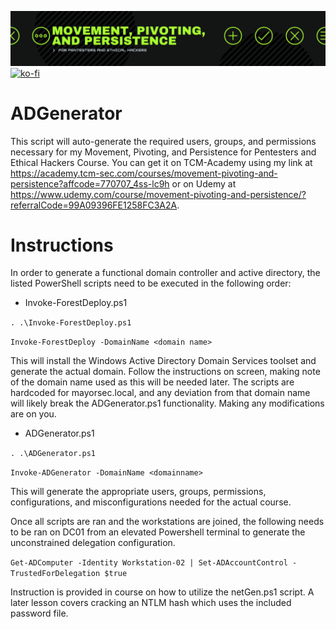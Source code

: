 ![MayorSec](/images/mayorsec.PNG)
[![ko-fi](https://ko-fi.com/img/githubbutton_sm.svg)](https://ko-fi.com/M4M03Q2JN)

# ADGenerator

This script will auto-generate the required users, groups, and permissions necessary for my Movement, Pivoting, and Persistence for Pentesters and Ethical Hackers Course.  You can get it on TCM-Academy using my link at https://academy.tcm-sec.com/courses/movement-pivoting-and-persistence?affcode=770707_4ss-lc9h or on Udemy at https://www.udemy.com/course/movement-pivoting-and-persistence/?referralCode=99A09396FE1258FC3A2A.
# Instructions

In order to generate a functional domain controller and active directory, the listed PowerShell scripts need to be executed in the following order:
- Invoke-ForestDeploy.ps1

```. .\Invoke-ForestDeploy.ps1```

```Invoke-ForestDeploy -DomainName <domain name>```

This will install the Windows Active Directory Domain Services toolset and generate the actual domain.  Follow the instructions on screen, making note of the domain name used as this will be needed later.  The scripts are hardcoded for mayorsec.local, and any deviation from that domain name will likely break the ADGenerator.ps1 functionality.  Making any modifications are on you.

- ADGenerator.ps1

```. .\ADGenerator.ps1```

```Invoke-ADGenerator -DomainName <domainname>```

This will generate the appropriate users, groups, permissions, configurations, and misconfigurations needed for the actual course.  

Once all scripts are ran and the workstations are joined, the following needs to be ran on DC01 from an elevated Powershell terminal to generate the unconstrained delegation configuration.

```Get-ADComputer -Identity Workstation-02 | Set-ADAccountControl -TrustedForDelegation $true```


Instruction is provided in course on how to utilize the netGen.ps1 script.  A later lesson covers cracking an NTLM hash which uses the included password file.
